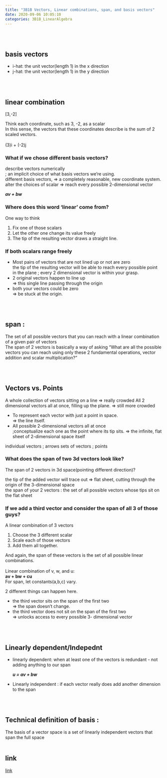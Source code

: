 ```yaml
---
title: "3B1B Vectors, Linear combinations, span, and basis vectors"	
date: 2020-09-06 10:05:10	
categories: 3B1B_LinearAlgebra
---	
```

<br>
<br>
<h2>basis vectors</h2>

<ul>
 <li>i-hat: the unit vector(length 1) in the x direction</li>
 <li>j-hat: the unit vector(length 1) in the y direction</li>
</ul>


<br>
<br>
<h2>linear combination </h2>

[3,-2]

Think each coordinate, such as 3, -2, as a scalar<br>
In this sense, the vectors that these coordinates describe is the sum of 2 scaled vectors. <br>
<br>
(3)i + (-2)j 


<h3>What if we chose different basis vectors?</h3>

describe vectors numerically <br>
; an implicit choice of what basis vectors we’re using. 
<br>
different basis vectors, => a completely reasonable, new coordinate system. <br>
alter the choices of scalar => reach every possible 2-dimensional vector <br>

<b><em>av + bw</em></b>


<h3>Where does this word ‘linear’ come from? </h3>

One way to think 
<ol>
 <li>Fix one of those scalars</li>
 <li>Let the other one change its value freely</li>
 <li>The tip of the resulting vector draws a straight line. </li>
</ol>

<h3>If both scalars range freely</h3>
<ul>
<li> Most pairs of vectors that are not lined up or not are zero </li>
 the tip of the resulting vector will be able to reach every possible point in the plane ; every 2 dimensional vector is within your grasp. 
 <li>2 original vectors happen to line up </li>
 => this single line passing through the origin
 <li>both your vectors could be zero </li>
 => be stuck at the origin. 
</ul>



<br>
<br>
<h2>span :</h2>

The set of all possible vectors that you can reach with a linear combination of a given pair of vectors<br>
The span of 2 vectors is basically a way of asking “What are all the possible vectors you can reach using only these 2 fundamental operations, vector addition and scalar multiplication?”


<br>
<br>
<h2>Vectors vs. Points</h2>

A whole collection of vectors sitting on a line => really crowded
All 2 dimensional vectors all at once, filling up the plane. => still more crowded

<ul>
 <li>To represent each vector with just a point in space. </li>
=> the line itself. 

 <li>All possible 2-dimensional vectors all at once </li>
;conceptualize each one as the point where its tip sits. 
=> the infinite, flat sheet of 2-dimensional space itself
</ul>


individual vectors ;  arrows
sets of vectors ; points

 
<h3>What does the span of two 3d vectors look like?</h3>

The span of  2 vectors in 3d space(pointing different direction)?

the tip of the added vector will trace out => flat sheet, cutting through the origin of the 3-dimensional space<br>
the span of your 2 vectors  : the set of all possible vectors whose tips sit on the flat sheet


<h3>If we add a third vector and consider the span of all 3 of those guys?</h3>

A linear combination of 3 vectors 
<ol>
 <li> Choose the 3 different scalar </li>
 <li> Scale each of those vectors </li>
 <li> Add them all together. </li>
</ol>

And again, the span of these vectors is the set of all possible linear combinations. <br>
<br>
Linear combination of v, w, and u:<br>
<b>av + bw + cu</b> <br>
For span, let constants(a,b,c) vary. 


2 different things can happen here. 
<ul>
 <li>the third vector sits on the span of the first two </li>
=> the span doesn’t change. 
 <li>the third vector does not sit on the span of the first two </li>
=> unlocks access to every possible 3- dimensional vector 
</ul>

<br>
<br>
<h2>Linearly dependent/Indepednt</h2>
<ul>

<li>linearly dependent: when at least one of the vectors is redundant - not adding anything to our span</li>

<b><em>u = av + bw</em></b>

<li>Linearly independent : if each vector really does add another dimension to the span</li>
</ul>

<br>
<br>
<h2>Technical definition of basis : </h2>
The basis of a vector space is a set of linearly independent vectors that span the full space

<br>
<br>
<h2>link</h2>
<a href="https://www.youtube.com/watch?v=k7RM-ot2NWY&list=PLZHQObOWTQDPD3MizzM2xVFitgF8hE_ab&index=3&t=111s">link</a>


